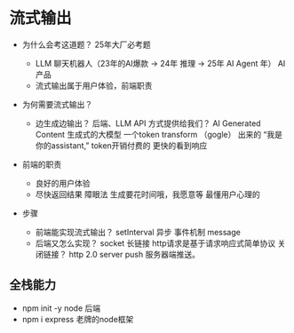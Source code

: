# 流式输出

- 为什么会考这道题？
  25年大厂必考题
  - LLM 聊天机器人（23年的AI爆款 -> 24年 推理 -> 25年 AI Agent 年） AI产品
  - 流式输出属于用户体验，前端职责

- 为何需要流式输出？
  - 边生成边输出？
    后端、LLM API 方式提供给我们？
    AI Generated Content 生成式的大模型 一个token transform （gogle） 出来的
    “我是你的assistant,” token开销付费的
    更快的看到响应

- 前端的职责
  - 良好的用户体验
  - 尽快返回结果 
  障眼法  生成要花时间哦，我愿意等
  最懂用户心理的

- 步骤
  - 前端能实现流式输出？
    setInterval 异步  事件机制 message
  - 后端又怎么实现？
    socket 长链接
    http请求是基于请求响应式简单协议 关闭链接？
    http 2.0 server push 服务器端推送。

## 全栈能力
- npm init -y  node 后端
- npm i express  老牌的node框架
